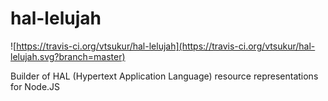 # hal-lelujah

![https://travis-ci.org/vtsukur/hal-lelujah](https://travis-ci.org/vtsukur/hal-lelujah.svg?branch=master)

Builder of HAL (Hypertext Application Language) resource representations for Node.JS
